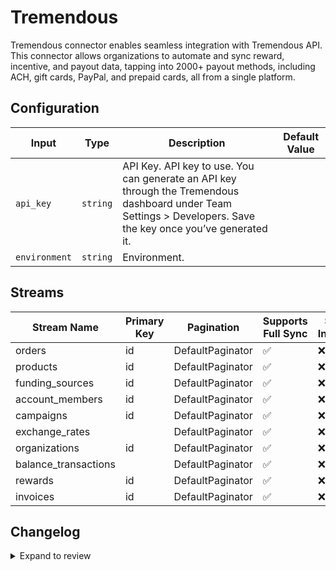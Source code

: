 # Tremendous
Tremendous connector  enables seamless integration with Tremendous API. This connector allows organizations to automate and sync reward, incentive, and payout data, tapping into 2000+ payout methods, including ACH, gift cards, PayPal, and prepaid cards, all from a single platform.

## Configuration

| Input | Type | Description | Default Value |
|-------|------|-------------|---------------|
| `api_key` | `string` | API Key. API key to use. You can generate an API key through the Tremendous dashboard under Team Settings &gt; Developers. Save the key once you’ve generated it. |  |
| `environment` | `string` | Environment.  |  |

## Streams
| Stream Name | Primary Key | Pagination | Supports Full Sync | Supports Incremental |
|-------------|-------------|------------|---------------------|----------------------|
| orders | id | DefaultPaginator | ✅ |  ❌  |
| products | id | DefaultPaginator | ✅ |  ❌  |
| funding_sources | id | DefaultPaginator | ✅ |  ❌  |
| account_members | id | DefaultPaginator | ✅ |  ❌  |
| campaigns | id | DefaultPaginator | ✅ |  ❌  |
| exchange_rates |  | DefaultPaginator | ✅ |  ❌  |
| organizations | id | DefaultPaginator | ✅ |  ❌  |
| balance_transactions |  | DefaultPaginator | ✅ |  ❌  |
| rewards | id | DefaultPaginator | ✅ |  ❌  |
| invoices | id | DefaultPaginator | ✅ |  ❌  |

## Changelog

<details>
  <summary>Expand to review</summary>

| Version          | Date              | Pull Request | Subject        |
|------------------|-------------------|--------------|----------------|
| 0.0.11 | 2025-02-08 | [53566](https://github.com/airbytehq/airbyte/pull/53566) | Update dependencies |
| 0.0.10 | 2025-02-01 | [53065](https://github.com/airbytehq/airbyte/pull/53065) | Update dependencies |
| 0.0.9 | 2025-01-25 | [52446](https://github.com/airbytehq/airbyte/pull/52446) | Update dependencies |
| 0.0.8 | 2025-01-18 | [51945](https://github.com/airbytehq/airbyte/pull/51945) | Update dependencies |
| 0.0.7 | 2025-01-11 | [51406](https://github.com/airbytehq/airbyte/pull/51406) | Update dependencies |
| 0.0.6 | 2024-12-28 | [50768](https://github.com/airbytehq/airbyte/pull/50768) | Update dependencies |
| 0.0.5 | 2024-12-21 | [50363](https://github.com/airbytehq/airbyte/pull/50363) | Update dependencies |
| 0.0.4 | 2024-12-14 | [49750](https://github.com/airbytehq/airbyte/pull/49750) | Update dependencies |
| 0.0.3 | 2024-12-12 | [49375](https://github.com/airbytehq/airbyte/pull/49375) | Update dependencies |
| 0.0.2 | 2024-12-11 | [49128](https://github.com/airbytehq/airbyte/pull/49128) | Starting with this version, the Docker image is now rootless. Please note that this and future versions will not be compatible with Airbyte versions earlier than 0.64 |
| 0.0.1 | 2024-10-29 | | Initial release by [@bishalbera](https://github.com/bishalbera) via Connector Builder |

</details>
